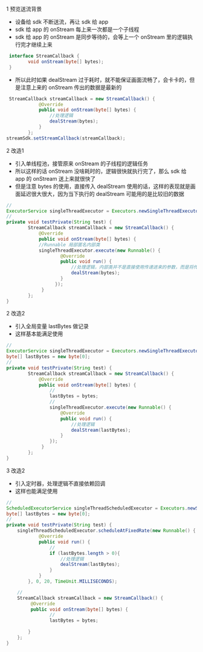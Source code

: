 
1 预览送流背景
- 设备给 sdk 不断送流，再让 sdk 给 app
- sdk 给 app 的 onStream 每上来一次都是一个子线程
- sdk 给 app 的 onStream 是同步等待的，会等上一个 onStream 里的逻辑执行完才继续上来

```java
 interface StreamCallback {
        void onStream(byte[] bytes);
 }
```

- 所以此时如果 dealStream 过于耗时，就不能保证画面流畅了，会卡卡的，但是注意上来的 onStream 传出的数据是最新的
```java
 StreamCallback streamCallback = new StreamCallback() {
            @Override
            public void onStream(byte[] bytes) {
                //处理逻辑
                dealStream(bytes);
            }
        };
streamSdk.setStreamCallback(streamCallback);
```


2 改造1
- 引入单线程池，接管原来 onStream 的子线程的逻辑任务
- 所以这样的话 onStream 没啥耗时的，逻辑很快就执行完了，那么 sdk 给 app 的 onStream 送上来就很快了
- 但是注意 bytes 的使用，直接传入 dealStream 使用的话，这样的表现就是画面延迟很大很大，因为当下执行的 dealStream 可能用的是比较旧的数据
```java
//
ExecutorService singleThreadExecutor = Executors.newSingleThreadExecutor();
//
private void testPrivate(String test) {
        StreamCallback streamCallback = new StreamCallback() {
            @Override
            public void onStream(byte[] bytes) {
            //Runnable 局部匿名内部类
            singleThreadExecutor.execute(new Runnable() {
                    @Override
                    public void run() {
                        //处理逻辑，内部类并不是直接使用传递进来的参数，而是将传递进来的参数通过自己的构造器备份到自己内部（copy local variable 机制），表面看是同一个变量 bytes，实际调用的是自己的属性而不是外部类方法的参数，java7 这么写会报错：“Variable 'bytes' is accessed from within inner class, needs to be declared final”，需要改成 “ public void onStream(final byte[] bytes) ”，而 java8 不会报错是因为 jvm 自动帮你在底层添加了 final 修饰符，相当于 java8新增的语法糖
                        dealStream(bytes);
                    }
                  });
             }
        };
}

```

2 改造2
- 引入全局变量 lastBytes 做记录
- 这样基本能满足使用
```java
//
ExecutorService singleThreadExecutor = Executors.newSingleThreadExecutor();
byte[] lastBytes = new byte[0];
//
private void testPrivate(String test) {
        StreamCallback streamCallback = new StreamCallback() {
            @Override
            public void onStream(byte[] bytes) {
                //
                lastBytes = bytes;
                //
                singleThreadExecutor.execute(new Runnable() {
                    @Override
                    public void run() {
                        //处理逻辑
                        dealStream(lastBytes);
                    }
                });
             }
        };
}

```

3 改造2
- 引入定时器，处理逻辑不直接依赖回调
- 这样也能满足使用
```java
//
ScheduledExecutorService singleThreadScheduledExecutor = Executors.newSingleThreadScheduledExecutor();
byte[] lastBytes = new byte[0];
//
private void testPrivate(String test) {
    singleThreadScheduledExecutor.scheduleAtFixedRate(new Runnable() {
            @Override
            public void run() {
                //
                if (lastBytes.length > 0){
                    //处理逻辑
                    dealStream(lastBytes);
                }
            }
        }, 0, 20, TimeUnit.MILLISECONDS);

    //
    StreamCallback streamCallback = new StreamCallback() {
         @Override
         public void onStream(byte[] bytes) {
                //
                lastBytes = bytes;
               
        }
    };
}

```